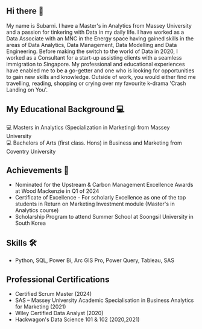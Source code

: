 ## Hi there 👋

My name is Subarni. I have a Master's in Analytics from Massey University and a passion for tinkering with Data in my daily life. I have worked as a Data Associate with an MNC in the Energy space having gained skills in the areas of Data Analytics, Data Management, Data Modelling and Data Engineering. Before making the switch to the world of Data in 2020, I worked as a Consultant for a start-up assisting clients with a seamless immigration to Singapore. My professional and educational experiences have enabled me to be a go-getter and one who is looking for opportunities to gain new skills and knowledge. Outside of work, you would either find me travelling, reading, shopping or crying over my favourite k-drama 'Crash Landing on You'.

## My Educational Background 💻

💻 Masters in Analytics (Specialization in Marketing) from Massey University <br>
💻 Bachelors of Arts (first class. Hons) in Business and Marketing from Coventry University

## Achievements 🌱
- Nominated for the Upstream & Carbon Management Excellence Awards at Wood Mackenzie in Q1 of 2024
- Certificate of Excellence - For scholarly Excellence as one of the top students in Return on Marketing Investment module (Master's in Analytics course)
- Scholarship Program to attend Summer School at Soongsil University in South Korea

## Skills 🛠️
- Python, SQL, Power Bi, Arc GIS Pro, Power Query, Tableau, SAS

## Professional Certifications
- Certified Scrum Master (2024)
- SAS – Massey University Academic Specialisation in Business Analytics for Marketing (2021)
- Wiley Certified Data Analyst (2020)
- Hackwagon's Data Science 101 & 102 (2020,2021)

